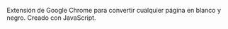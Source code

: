 Extensión de Google Chrome para convertir cualquier página en blanco y negro. Creado con JavaScript.
